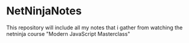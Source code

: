 # NetNinjaNotes
This repository will include all my notes that i gather from watching the netninja course "Modern JavaScript Masterclass"
